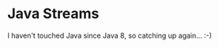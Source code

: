 # Java Streams
I haven't touched Java since Java 8, so catching up again... :-)
<!--stackedit_data:
eyJoaXN0b3J5IjpbMTY5MTYxNTk2OF19
-->